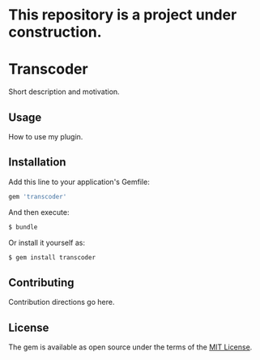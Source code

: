 # This repository is a project under construction.


# Transcoder
Short description and motivation.

## Usage
How to use my plugin.

## Installation
Add this line to your application's Gemfile:

```ruby
gem 'transcoder'
```

And then execute:
```bash
$ bundle
```

Or install it yourself as:
```bash
$ gem install transcoder
```

## Contributing
Contribution directions go here.

## License
The gem is available as open source under the terms of the [MIT License](http://opensource.org/licenses/MIT).
